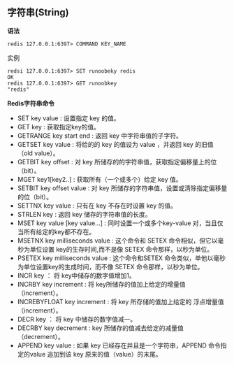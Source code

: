 ## 字符串(String) ##

**语法**

    redis 127.0.0.1:6397> COMMAND KEY_NAME

实例

    redsi 127.0.0.1:6397> SET runoobeky redis
	OK
	redis 127.0.0.1:6397> GET runoobkey
	"redis"

**Redis字符串命令**

- SET key value : 设置指定 key 的值。
- GET key : 获取指定key的值。
- GETRANGE key start end : 返回 key 中字符串值的子字符。
- GETSET key value : 将给的的 key 的值设为 value ，并返回 key 的旧值（old value）。
- GETBIT key offset : 对 key 所储存的的字符串值，获取指定偏移量上的位（bit）。
- MGET key1[key2..] : 获取所有（一个或多个）给定 key 值。
- SETBIT key offset value : 对 key 所储存的字符串值，设置或清除指定偏移量的位（bit）。
- SETTNX key value : 只有在 key 不存在时设置 key 的值。
- STRLEN key : 返回 key 储存的字符串值的长度。
- MSET key value [key value...] : 同时设置一个或多个key-value 对，当且仅当所有给定的key都不存在。
- MSETNX key milliseconds value : 这个命令和 SETEX 命令相似，但它以毫秒为单位设置 key的生存时间,而不是像 SETEX 命令那样，以秒为单位。
- PSETEX key milliseconds value : 这个命令和SETEX 命令类似，单他以毫秒为单位设置key的生成时间，而不像 SETEX 命令那样，以秒为单位。
- INCR key ： 将 key中储存的数字值增加1。
- INCRBY key increment : 将 key所储存的值加上给定的增量值（increment）。
- INCREBYFLOAT key increment : 将 key 所存储的值加上给定的 浮点增量值（increment）。
- DECR key ： 将 key 中储存的数字值减一。
- DECRBY key decrement : key 所储存的值减去给定的减量值（decrement）。
- APPEND key value : 如果 key 已经存在并且是一个字符串，APPEND 命令指定的value 追加到该 key 原来的值（value）的末尾。